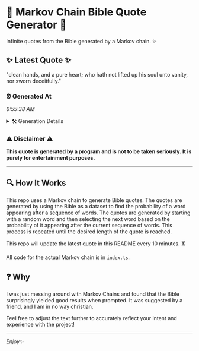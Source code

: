 # 📖 Markov Chain Bible Quote Generator 📖

Infinite quotes from the Bible generated by a Markov chain. ✨

## ✨ Latest Quote ✨
"clean hands, and a pure heart; who hath not lifted up his soul unto vanity, nor sworn deceitfully."

### ⏰ Generated At
*6:55:38 AM*

<details>
    <summary>🛠️ Generation Details</summary>
    <p>
        <strong>🌱 Seed:</strong> clean<br>
        <strong>🔄 Iterations:</strong> 17<br>
        <strong>📜 Context History:</strong><br>[ clean ]: hands,<br>[ clean, hands, ]: and<br>[ clean, hands,, and ]: a<br>[ clean, hands,, and, a ]: pure<br>[ clean, hands,, and, a, pure ]: heart;<br>[ clean, hands,, and, a, pure, heart; ]: who<br>[ hands,, and, a, pure, heart;, who ]: hath<br>[ and, a, pure, heart;, who, hath ]: not<br>[ a, pure, heart;, who, hath, not ]: lifted<br>[ pure, heart;, who, hath, not, lifted ]: up<br>[ heart;, who, hath, not, lifted, up ]: his<br>[ who, hath, not, lifted, up, his ]: soul<br>[ hath, not, lifted, up, his, soul ]: unto<br>[ not, lifted, up, his, soul, unto ]: vanity,<br>[ lifted, up, his, soul, unto, vanity, ]: nor<br>[ up, his, soul, unto, vanity,, nor ]: sworn<br>[ his, soul, unto, vanity,, nor, sworn ]: deceitfully.<br>
    </p>
</details>

### ⚠️ Disclaimer ⚠️
**This quote is generated by a program and is not to be taken seriously. It is purely for entertainment purposes.**

---

## 🔍 How It Works

This repo uses a Markov chain to generate Bible quotes. The quotes are generated by using the Bible as a dataset to find the probability of a word appearing after a sequence of words. The quotes are generated by starting with a random word and then selecting the next word based on the probability of it appearing after the current sequence of words. This process is repeated until the desired length of the quote is reached.

This repo will update the latest quote in this README every 10 minutes. ⏳

All code for the actual Markov chain is in `index.ts`.

## ❓ Why

I was just messing around with Markov Chains and found that the Bible surprisingly yielded good results when prompted. 
It was suggested by a friend, and I am in no way christian.

Feel free to adjust the text further to accurately reflect your intent and experience with the project!

---

*Enjoy*✨
